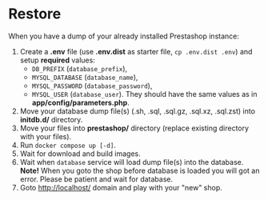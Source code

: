# Restore

When you have a dump of your already installed Prestashop instance:

1. Create a **.env** file (use **.env.dist** as starter file,
`cp .env.dist .env`) and setup **required** values:
	- `DB_PREFIX` (`database_prefix`),
	- `MYSQL_DATABASE` (`database_name`),
	- `MYSQL_PASSWORD` (`database_password`),
	- `MYSQL_USER` (`database_user`).
They should have the same values as in **app/config/parameters.php**.
2. Move your database dump file(s) (.sh, .sql, .sql.gz, .sql.xz, .sql.zst) into
**initdb.d/** directory.
3. Move your files into **prestashop/** directory (replace existing directory
with your files).
4. Run `docker compose up [-d]`.
5. Wait for download and build images.
6. Wait when `database` service will load dump file(s) into the database.
**Note!** When you goto the shop before database is loaded you will got an
error. Please be patient and wait for database.
7. Goto [http://localhost/](http://localhost/) domain and play with your "new"
shop.
